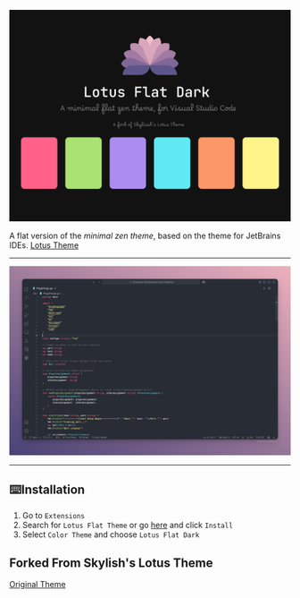 ![Lotus Logo](https://github.com/alewtschuk/lotus-flat-theme-vscode/blob/main/assets/card.png?raw=true)

A flat version of the _minimal zen theme_, based on the theme for JetBrains IDEs. [Lotus Theme](https://plugins.jetbrains.com/plugin/14369-lotus-theme)

---

![Dark Screenshot](https://github.com/alewtschuk/lotus-flat-theme-vscode/blob/main/assets/screenshot.png?raw=true)

---

## ⌨️Installation

1. Go to `Extensions`
2. Search for `Lotus Flat Theme` or go [here](https://marketplace.visualstudio.com/items?itemName=alewtschuk.lotus-flat-dark-theme) and click `Install`
3. Select `Color Theme` and choose `Lotus Flat Dark`

## Forked From Skylish's Lotus Theme
[Original Theme](https://github.com/SkyLissh/lotus-theme-vscode)